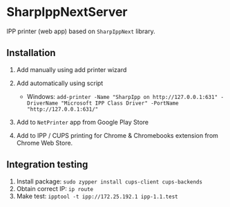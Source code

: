 # SharpIppNextServer

IPP printer (web app) based on `SharpIppNext` library.

## Installation

1. Add manually using add printer wizard
2. Add automatically using script
    
	- Windows: `add-printer -Name "SharpIpp on http://127.0.0.1:631" -DriverName "Microsoft IPP Class Driver" -PortName "http://127.0.0.1:631/"`
3. Add to `NetPrinter` app from Google Play Store
4. Add to IPP / CUPS printing for Chrome & Chromebooks extension from Chrome Web Store.

## Integration testing

1. Install package: `sudo zypper install cups-client cups-backends`
2. Obtain correct IP: `ip route`
3. Make test: `ipptool -t ipp://172.25.192.1 ipp-1.1.test`
